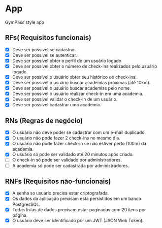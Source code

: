 # App

GymPass style app

## RFs( Requisitos funcionais)

- [X] Deve ser possível se cadastrar.
- [X] Deve ser possível se autenticar.
- [X] Deve ser possível obter o perfil de um usuário logado.
- [X] Deve ser possível obter o número de check-ins realizados pelo usuário logado.
- [X] Deve ser possível o usuário obter seu histórico de check-ins.
- [X] Deve ser possível o usuário buscar academias próximas (até 10km).
- [X] Deve ser possível o usuário buscar academias pelo nome.
- [X] Deve ser possível o usuário realizar check-in em uma academia.
- [X] Deve ser possível validar o check-in de um usuário.
- [X] Deve ser possível cadastrar uma academia.

## RNs (Regras de negócio)

- [X] O usuário não deve poder se cadastrar com um e-mail duplicado.
- [X] O usuário não pode fazer 2 check-ins no mesmo dia.
- [X] O usuário não pode fazer check-in se não estiver perto (100m) da academia.
- [X] O usuário só pode ser validado até 20 minutos após criado.
- [ ] O check-in só pode ser validado por administradores.
- [ ] A academia só pode ser cadastrada por administradores.

## RNFs (Requisitos não-funcionais)

- [X] A senha so usuário precisa estar criptografada.
- [X] Os dados da aplicação precisam esta persistidos em um banco PostgresSQL.
- [X] Todas listas de dados precisam estar paginadas com 20 itens por página.
- [X] O usuário deve ser identificado por um JWT (JSON Web Token).
